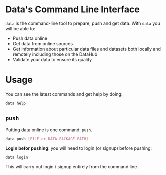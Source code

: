 # Data's Command Line Interface

`data` is the command-line tool to prepare, push and get data. With `data` you will be able to:

* Push data online
* Get data from online sources
* Get information about particular data files and datasets both locally and remotely including those on the DataHub
* Validate your data to ensure its quality

# Usage

You can see the latest commands and get help by doing:

```bash
data help
```

## `push`

Putting data online is one command: `push`.

```bash
data push [FILE-or-DATA-PACKAGE-PATH]
```

**Login befor pushing**: you will need to login (or signup) before pushing:

```
data login
```

This will carry out login / signup entirely from the command line.


